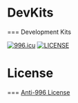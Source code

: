 # DevKits
===
Development Kits

[![996.icu](https://img.shields.io/badge/link-996.icu-red.svg)](https://996.icu)
[![LICENSE](https://img.shields.io/badge/license-Anti%20996-blue.svg)](https://github.com/996icu/996.ICU/blob/master/LICENSE)


# License
===
[Anti-996 License](https://github.com/996icu/996.ICU/blob/master/LICENSE_CN)